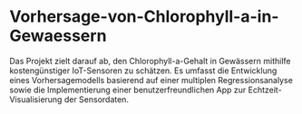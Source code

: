 # Vorhersage-von-Chlorophyll-a-in-Gewaessern
Das Projekt zielt darauf ab, den Chlorophyll-a-Gehalt in Gewässern mithilfe kostengünstiger IoT-Sensoren zu schätzen. Es umfasst die Entwicklung eines Vorhersagemodells basierend auf einer multiplen Regressionsanalyse sowie die Implementierung einer benutzerfreundlichen App zur Echtzeit-Visualisierung der Sensordaten.
